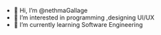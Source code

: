 - 👋 Hi, I’m @nethmaGallage
- 👀 I’m interested in programming ,designing UI/UX
- 🌱 I’m currently learning Software Engineering


